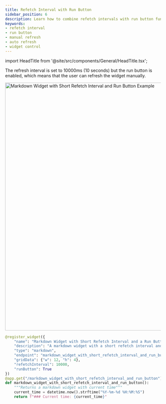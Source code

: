 ```yaml
---
title: Refetch Interval with Run Button
sidebar_position: 6
description: Learn how to combine refetch intervals with run button functionality in OpenBB Workspace widgets.
keywords:
- refetch interval
- run button
- manual refresh
- auto refresh
- widget control
---
```


import HeadTitle from '@site/src/components/General/HeadTitle.tsx';

<HeadTitle title="Refetch Interval with Run Button | OpenBB Workspace Docs" />

The refresh interval is set to 10000ms (10 seconds) but the run button is enabled, which means that the user can refresh the widget manually.

<img className="pro-border-gradient" width="800" alt="Markdown Widget with Short Refetch Interval and Run Button Example" src="https://openbb-cms.directus.app/assets/24d777ae-d455-412d-9832-255e28eea11e.png" />

```python
@register_widget({
    "name": "Markdown Widget with Short Refetch Interval and a Run Button",
    "description": "A markdown widget with a short refetch interval and a run button",
    "type": "markdown",
    "endpoint": "markdown_widget_with_short_refetch_interval_and_run_button",
    "gridData": {"w": 12, "h": 4},
    "refetchInterval": 10000,
    "runButton": True
})
@app.get("/markdown_widget_with_short_refetch_interval_and_run_button")
def markdown_widget_with_short_refetch_interval_and_run_button():
    """Returns a markdown widget with current time"""
    current_time = datetime.now().strftime("%Y-%m-%d %H:%M:%S")
    return f"### Current time: {current_time}"
``` 